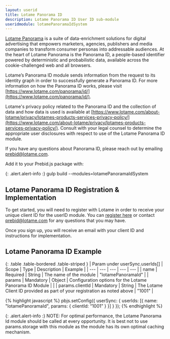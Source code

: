 ```yaml
---
layout: userid
title: Lotame Panorama ID
description: Lotame Panorama ID User ID sub-module
useridmodule: lotamePanoramaIdSystem
---
```



[Lotame Panorama](https://www.lotame.com/panorama/) is a suite of data-enrichment solutions for digital advertising that empowers marketers, agencies, publishers and media companies to transform consumer personas into addressable audiences. At the heart of Lotame Panorama is the Panorama ID, a people-based identifier powered by deterministic and probabilistic data, available across the cookie-challenged web and all browsers.

Lotame’s Panorama ID module sends information from the request to its identity graph in order to successfully generate a Panorama ID. For more information on how the Panorama ID works, please visit [https://www.lotame.com/panorama/id/](https://www.lotame.com/panorama/id/).

Lotame's privacy policy related to the Panorama ID and the collection of data and how data is used is available at [https://www.lotame.com/about-lotame/privacy/lotames-products-services-privacy-policy/](https://www.lotame.com/about-lotame/privacy/lotames-products-services-privacy-policy/). Consult with your legal counsel to determine the appropriate user disclosures with respect to use of the Lotame Panorama ID module.

If you have any questions about Panorama ID, please reach out by emailing [prebid@lotame.com](mailto:prebid@lotame.com).

Add it to your Prebid.js package with:

{: .alert.alert-info :}
gulp build --modules=lotamePanoramaIdSystem

## Lotame Panorama ID Registration & Implementation

To get started, you will need to register with Lotame in order to receive your unique client ID for the userID module. You can [register here](https://www.cognitoforms.com/LotameSolutionsInc/PanoramaIDOfferingEnrollment) or contact [prebid@lotame.com](mailto:prebid@lotame.com) for any questions that you may have. 

Once you sign up, you will receive an email with your client ID and instructions for implementation.

## Lotame Panorama ID Example

{: .table .table-bordered .table-striped }
| Param under userSync.userIds[] | Scope | Type | Description | Example |
| --- | --- | --- | --- | --- |
| name | Required | String | The name of the module | "lotamePanoramaId" |
| params | Mandatory | Object | Configuration options for the Lotame Panorama ID Module | |
 | params.clientId | Mandatory | String | The Lotame Client ID provided as part of your registration as noted above | "1001" |

{% highlight javascript %}
pbjs.setConfig({
    userSync: {
        userIds: [{
            name: "lotamePanoramaId",
            params: {
                clientId: “1001”
            }
        }]
    }
});
{% endhighlight %}

{: .alert.alert-info :}
NOTE: For optimal performance, the Lotame Panorama Id module should be called at every opportunity. It is best not to use params.storage with this module as the module has its own optimal caching mechanism.
